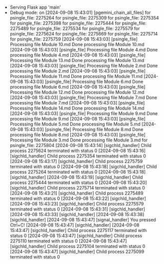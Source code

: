  * Serving Flask app 'main'
 * Debug mode: on
[2024-09-08 15:43:01] [pgemini_chain_all_files] for psingle_file: 2275264
for psingle_file: 2275309
for psingle_file: 2275354
for psingle_file: 2275398
for psingle_file: 2275444
for psingle_file: 2275489
for psingle_file: 2275534
for psingle_file: 2275579
for psingle_file: 2275624
for psingle_file: 2275669
for psingle_file: 2275714
for psingle_file: 2275759
[2024-09-08 15:43:03] [psingle_file] Processing file Module 10.md
Done processing file Module 10.md
[2024-09-08 15:43:03] [psingle_file] Processing file Module 4.md
Done processing file Module 4.md
[2024-09-08 15:43:03] [psingle_file] Processing file Module 13.md
Done processing file Module 13.md
[2024-09-08 15:43:03] [psingle_file] Processing file Module 2.md
Done processing file Module 2.md
[2024-09-08 15:43:03] [psingle_file] Processing file Module 11.md
Done processing file Module 11.md
[2024-09-08 15:43:03] [psingle_file] Processing file Module 6.md
Done processing file Module 6.md
[2024-09-08 15:43:03] [psingle_file] Processing file Module 12.md
Done processing file Module 12.md
[2024-09-08 15:43:03] [psingle_file] Processing file Module 7.md
Done processing file Module 7.md
[2024-09-08 15:43:03] [psingle_file] Processing file Module 14.md
Done processing file Module 14.md
[2024-09-08 15:43:03] [psingle_file] Processing file Module 9.md
Done processing file Module 9.md
[2024-09-08 15:43:03] [psingle_file] Processing file Module 5.md
Done processing file Module 5.md
[2024-09-08 15:43:03] [psingle_file] Processing file Module 8.md
Done processing file Module 8.md
[2024-09-08 15:43:03] [psingle_file] Processing file Module 3.md
Done processing file Module 3.md
for psingle_file: 2275804
[2024-09-08 15:43:14] [sigchld_handler] Child process 2275624 terminated with status 0
[2024-09-08 15:43:16] [sigchld_handler] Child process 2275354 terminated with status 0
[2024-09-08 15:43:17] [sigchld_handler] Child process 2275759 terminated with status 0
[2024-09-08 15:43:18] [sigchld_handler] Child process 2275264 terminated with status 0
[2024-09-08 15:43:18] [sigchld_handler] [2024-09-08 15:43:19] [sigchld_handler] Child process 2275444 terminated with status 0
[2024-09-08 15:43:20] [sigchld_handler] Child process 2275714 terminated with status 0
[2024-09-08 15:43:21] [sigchld_handler] Child process 2275489 terminated with status 0
[2024-09-08 15:43:22] [sigchld_handler] [2024-09-08 15:43:23] [sigchld_handler] Child process 2275579 terminated with status 0
[2024-09-08 15:43:31] [sigchld_handler] [2024-09-08 15:43:33] [sigchld_handler] [2024-09-08 15:43:38] [sigchld_handler] [2024-09-08 15:43:47] [signal_handler] You pressed Ctrl+C!
[2024-09-08 15:43:47] [sigchld_handler] [2024-09-08 15:43:47] [sigchld_handler] Child process 2275117 terminated with status 0
[2024-09-08 15:43:47] [sigchld_handler] Child process 2275110 terminated with status 0
[2024-09-08 15:43:47] [sigchld_handler] Child process 2275104 terminated with status 0
[2024-09-08 15:43:47] [sigchld_handler] Child process 2275099 terminated with status 0
